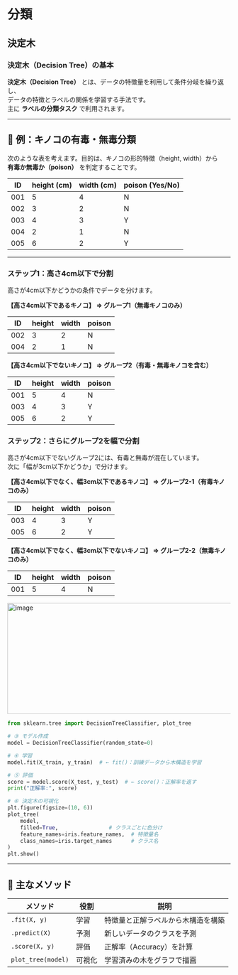 # 分類

## 決定木
### 決定木（Decision Tree）の基本

**決定木（Decision Tree）** とは、データの特徴量を利用して条件分岐を繰り返し、  
データの特徴とラベルの関係を学習する手法です。  
主に **ラベルの分類タスク** で利用されます。

---

## 🍄 例：キノコの有毒・無毒分類

次のような表を考えます。目的は、キノコの形的特徴（height, width）から  
**有毒か無毒か（poison）** を判定することです。

| ID | height (cm) | width (cm) | poison (Yes/No) |
|----|--------------|-------------|----------------|
| 001 | 5 | 4 | N |
| 002 | 3 | 2 | N |
| 003 | 4 | 3 | Y |
| 004 | 2 | 1 | N |
| 005 | 6 | 2 | Y |

---

### ステップ1：高さ4cm以下で分割

高さが4cm以下かどうかの条件でデータを分けます。

**【高さ4cm以下であるキノコ】 ⇒ グループ1（無毒キノコのみ）**

| ID | height | width | poison |
|----|---------|--------|--------|
| 002 | 3 | 2 | N |
| 004 | 2 | 1 | N |

**【高さ4cm以下でないキノコ】 ⇒ グループ2（有毒・無毒キノコを含む）**

| ID | height | width | poison |
|----|---------|--------|--------|
| 001 | 5 | 4 | N |
| 003 | 4 | 3 | Y |
| 005 | 6 | 2 | Y

### ステップ2：さらにグループ2を幅で分割

高さが4cm以下でないグループ2には、有毒と無毒が混在しています。  
次に「幅が3cm以下かどうか」で分けます。

**【高さ4cm以下でなく、幅3cm以下であるキノコ】 ⇒ グループ2-1（有毒キノコのみ）**

| ID | height | width | poison |
|----|---------|--------|--------|
| 003 | 4 | 3 | Y |
| 005 | 6 | 2 | Y |

**【高さ4cm以下でなく、幅3cm以下でないキノコ】 ⇒ グループ2-2（無毒キノコのみ）**

| ID | height | width | poison |
|----|---------|--------|--------|
| 001 | 5 | 4 | N |

<img width="550" height="250" alt="image" src="https://github.com/user-attachments/assets/fd847094-7a41-4892-a0c6-b023e2994476" />

``` python
from sklearn.tree import DecisionTreeClassifier, plot_tree

# ③ モデル作成
model = DecisionTreeClassifier(random_state=0)

# ④ 学習
model.fit(X_train, y_train)  # ← fit()：訓練データから木構造を学習

# ⑤ 評価
score = model.score(X_test, y_test)  # ← score()：正解率を返す
print("正解率:", score)

# ⑥ 決定木の可視化
plt.figure(figsize=(10, 6))
plot_tree(
    model,
    filled=True,                # クラスごとに色分け
    feature_names=iris.feature_names,  # 特徴量名
    class_names=iris.target_names      # クラス名
)
plt.show()
```

---

## 🧮 主なメソッド

| メソッド | 役割 | 説明 |
|-----------|------|------|
| `.fit(X, y)` | 学習 | 特徴量と正解ラベルから木構造を構築 |
| `.predict(X)` | 予測 | 新しいデータのクラスを予測 |
| `.score(X, y)` | 評価 | 正解率（Accuracy）を計算 |
| `plot_tree(model)` | 可視化 | 学習済みの木をグラフで描画 |
